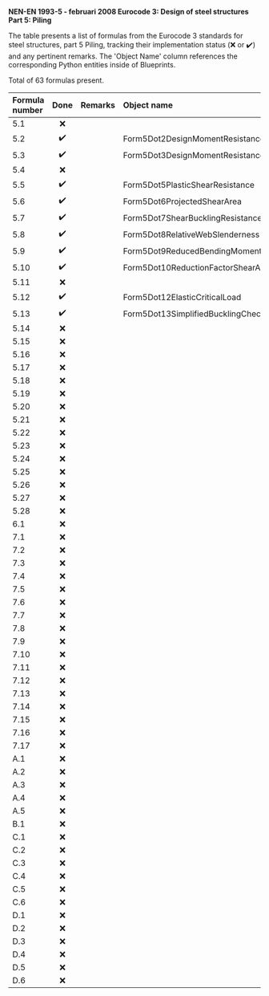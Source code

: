 **NEN-EN 1993-5 - februari 2008
Eurocode 3: Design of steel structures
Part 5: Piling**

The table presents a list of formulas from the Eurocode 3 standards for steel structures, part 5 Piling, tracking their implementation status
(:x: or :heavy_check_mark:) and any pertinent remarks. The 'Object Name' column references the corresponding Python entities inside of Blueprints.

Total of 63 formulas present.

| Formula number |        Done        | Remarks | Object name                              |
|:---------------|:------------------:|:--------|:-----------------------------------------|
| 5.1            |        :x:         |         |                                          |
| 5.2            | :heavy_check_mark: |         | Form5Dot2DesignMomentResistanceClass1Or2 |
| 5.3            | :heavy_check_mark: |         | Form5Dot3DesignMomentResistanceClass3    |
| 5.4            |        :x:         |         |                                          |
| 5.5            | :heavy_check_mark: |         | Form5Dot5PlasticShearResistance          |
| 5.6            | :heavy_check_mark: |         | Form5Dot6ProjectedShearArea              |
| 5.7            | :heavy_check_mark: |         | Form5Dot7ShearBucklingResistance         |
| 5.8            | :heavy_check_mark: |         | Form5Dot8RelativeWebSlenderness          |
| 5.9            | :heavy_check_mark: |         | Form5Dot9ReducedBendingMomentResistance  |
| 5.10           | :heavy_check_mark: |         | Form5Dot10ReductionFactorShearArea       |
| 5.11           |        :x:         |         |                                          |
| 5.12           | :heavy_check_mark: |         | Form5Dot12ElasticCriticalLoad            |
| 5.13           | :heavy_check_mark: |         | Form5Dot13SimplifiedBucklingCheck        |
| 5.14           |        :x:         |         |                                          |
| 5.15           |        :x:         |         |                                          |
| 5.16           |        :x:         |         |                                          |
| 5.17           |        :x:         |         |                                          |
| 5.18           |        :x:         |         |                                          |
| 5.19           |        :x:         |         |                                          |
| 5.20           |        :x:         |         |                                          |
| 5.21           |        :x:         |         |                                          |
| 5.22           |        :x:         |         |                                          |
| 5.23           |        :x:         |         |                                          |
| 5.24           |        :x:         |         |                                          |
| 5.25           |        :x:         |         |                                          |
| 5.26           |        :x:         |         |                                          |
| 5.27           |        :x:         |         |                                          |
| 5.28           |        :x:         |         |                                          |
| 6.1            |        :x:         |         |                                          |
| 7.1            |        :x:         |         |                                          |
| 7.2            |        :x:         |         |                                          |
| 7.3            |        :x:         |         |                                          |
| 7.4            |        :x:         |         |                                          |
| 7.5            |        :x:         |         |                                          |
| 7.6            |        :x:         |         |                                          |
| 7.7            |        :x:         |         |                                          |
| 7.8            |        :x:         |         |                                          |
| 7.9            |        :x:         |         |                                          |
| 7.10           |        :x:         |         |                                          |
| 7.11           |        :x:         |         |                                          |
| 7.12           |        :x:         |         |                                          |
| 7.13           |        :x:         |         |                                          |
| 7.14           |        :x:         |         |                                          |
| 7.15           |        :x:         |         |                                          |
| 7.16           |        :x:         |         |                                          |
| 7.17           |        :x:         |         |                                          |
| A.1            |        :x:         |         |                                          |
| A.2            |        :x:         |         |                                          |
| A.3            |        :x:         |         |                                          |
| A.4            |        :x:         |         |                                          |
| A.5            |        :x:         |         |                                          |
| B.1            |        :x:         |         |                                          |
| C.1            |        :x:         |         |                                          |
| C.2            |        :x:         |         |                                          |
| C.3            |        :x:         |         |                                          |
| C.4            |        :x:         |         |                                          |
| C.5            |        :x:         |         |                                          |
| C.6            |        :x:         |         |                                          |
| D.1            |        :x:         |         |                                          |
| D.2            |        :x:         |         |                                          |
| D.3            |        :x:         |         |                                          |
| D.4            |        :x:         |         |                                          |
| D.5            |        :x:         |         |                                          |
| D.6            |        :x:         |         |                                          |